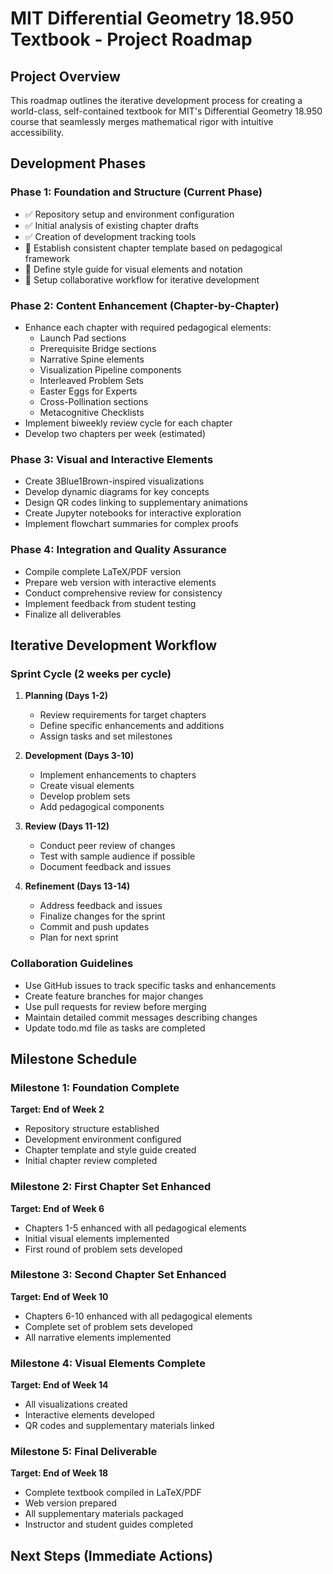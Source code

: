 # MIT Differential Geometry 18.950 Textbook - Project Roadmap

## Project Overview
This roadmap outlines the iterative development process for creating a world-class, self-contained textbook for MIT's Differential Geometry 18.950 course that seamlessly merges mathematical rigor with intuitive accessibility.

## Development Phases

### Phase 1: Foundation and Structure (Current Phase)
- ✅ Repository setup and environment configuration
- ✅ Initial analysis of existing chapter drafts
- ✅ Creation of development tracking tools
- 🔄 Establish consistent chapter template based on pedagogical framework
- 🔄 Define style guide for visual elements and notation
- 🔄 Setup collaborative workflow for iterative development

### Phase 2: Content Enhancement (Chapter-by-Chapter)
- Enhance each chapter with required pedagogical elements:
  - Launch Pad sections
  - Prerequisite Bridge sections
  - Narrative Spine elements
  - Visualization Pipeline components
  - Interleaved Problem Sets
  - Easter Eggs for Experts
  - Cross-Pollination sections
  - Metacognitive Checklists
- Implement biweekly review cycle for each chapter
- Develop two chapters per week (estimated)

### Phase 3: Visual and Interactive Elements
- Create 3Blue1Brown-inspired visualizations
- Develop dynamic diagrams for key concepts
- Design QR codes linking to supplementary animations
- Create Jupyter notebooks for interactive exploration
- Implement flowchart summaries for complex proofs

### Phase 4: Integration and Quality Assurance
- Compile complete LaTeX/PDF version
- Prepare web version with interactive elements
- Conduct comprehensive review for consistency
- Implement feedback from student testing
- Finalize all deliverables

## Iterative Development Workflow

### Sprint Cycle (2 weeks per cycle)
1. **Planning (Days 1-2)**
   - Review requirements for target chapters
   - Define specific enhancements and additions
   - Assign tasks and set milestones

2. **Development (Days 3-10)**
   - Implement enhancements to chapters
   - Create visual elements
   - Develop problem sets
   - Add pedagogical components

3. **Review (Days 11-12)**
   - Conduct peer review of changes
   - Test with sample audience if possible
   - Document feedback and issues

4. **Refinement (Days 13-14)**
   - Address feedback and issues
   - Finalize changes for the sprint
   - Commit and push updates
   - Plan for next sprint

### Collaboration Guidelines
- Use GitHub issues to track specific tasks and enhancements
- Create feature branches for major changes
- Use pull requests for review before merging
- Maintain detailed commit messages describing changes
- Update todo.md file as tasks are completed

## Milestone Schedule

### Milestone 1: Foundation Complete
**Target: End of Week 2**
- Repository structure established
- Development environment configured
- Chapter template and style guide created
- Initial chapter review completed

### Milestone 2: First Chapter Set Enhanced
**Target: End of Week 6**
- Chapters 1-5 enhanced with all pedagogical elements
- Initial visual elements implemented
- First round of problem sets developed

### Milestone 3: Second Chapter Set Enhanced
**Target: End of Week 10**
- Chapters 6-10 enhanced with all pedagogical elements
- Complete set of problem sets developed
- All narrative elements implemented

### Milestone 4: Visual Elements Complete
**Target: End of Week 14**
- All visualizations created
- Interactive elements developed
- QR codes and supplementary materials linked

### Milestone 5: Final Deliverable
**Target: End of Week 18**
- Complete textbook compiled in LaTeX/PDF
- Web version prepared
- All supplementary materials packaged
- Instructor and student guides completed

## Next Steps (Immediate Actions)

